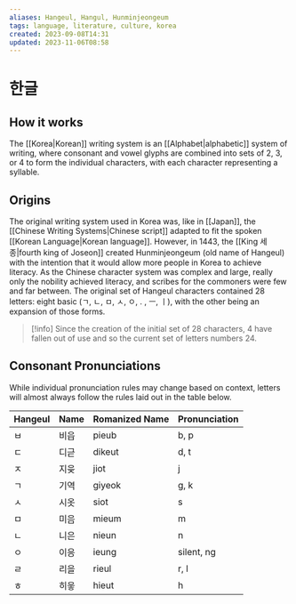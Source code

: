 ```yaml
---
aliases: Hangeul, Hangul, Hunminjeongeum
tags: language, literature, culture, korea
created: 2023-09-08T14:31
updated: 2023-11-06T08:58
---
```


# 한글

## How it works

The [[Korea|Korean]] writing system is an [[Alphabet|alphabetic]] system of writing, where consonant and vowel glyphs are combined into sets of 2, 3, or 4 to form the individual characters, with each character representing a syllable.

## Origins

The original writing system used in Korea was, like in [[Japan]], the [[Chinese Writing Systems|Chinese script]] adapted to fit the spoken [[Korean Language|Korean language]]. However, in 1443, the [[King 세종|fourth king of Joseon]] created Hunminjeongeum (old name of Hangeul) with the intention that it would allow more people in Korea to achieve literacy. As the Chinese character system was complex and large, really only the nobility achieved literacy, and scribes for the commoners were few and far between. The original set of Hangeul characters contained 28 letters: eight basic (ㄱ, ㄴ, ㅁ, ㅅ, ㅇ, . , ㅡ, ㅣ), with the other being an expansion of those forms.

> [!info]
> Since the creation of the initial set of 28 characters, 4 have fallen out of use and so the current set of letters numbers 24.

## Consonant Pronunciations

While individual pronunciation rules may change based on context, letters will almost always follow the rules laid out in the table below.

| Hangeul | Name | Romanized Name | Pronunciation |
| ------- | ---- | -------------- | ------------- |
| ㅂ      | 비읍 | pieub          | b, p          |
| ㄷ      | 디귿 | dikeut         | d, t          |
| ㅈ      | 지읒 | jiot           | j             |
| ㄱ      | 기역 | giyeok         | g, k          |
| ㅅ      | 시옷 | siot           | s             |
| ㅁ      | 미음 | mieum          | m             |
| ㄴ      | 니은 | nieun          | n             |
| ㅇ      | 이응 | ieung          | silent, ng    |
| ㄹ      | 리을 | rieul          | r, l          |
| ㅎ      | 히읗 | hieut          | h             |
